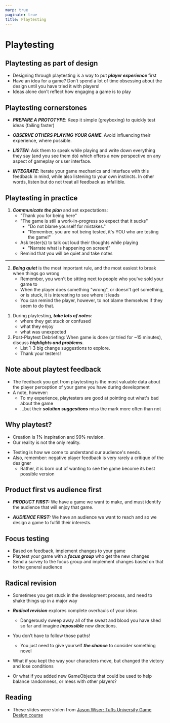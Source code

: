 ```yaml
---
marp: true
paginate: true
title: Playtesting
---
```

<!-- headingDivider: 3 -->
<!-- class: invert -->

# Playtesting

## Playtesting as part of design

* Designing through playtesting is a way to put ***player experience*** first
* Have an idea for a game? Don’t spend a lot of time obsessing about the design until you have tried it with players!
* Ideas alone don't reflect how engaging a game is to play

## Playtesting cornerstones

* ***PREPARE A PROTOTYPE***: Keep it simple (greyboxing) to quickly test ideas (failing faster)

* ***OBSERVE OTHERS PLAYING YOUR GAME***. Avoid influencing their experience, where possible. 

* ***LISTEN***: Ask them to speak while playing and write down everything they say (and you see them do) which offers a new perspective on any aspect of gameplay or user interface. 

* ***INTEGRATE***: Iterate your game mechanics and interface with this feedback in mind, while also listening to your own instincts. In other words,  listen but do not treat all feedback as infallible. 

## Playtesting in practice

<!-- _backgroundColor: #29366f -->

1) ***Communicate the plan*** and set expectations:
     * "Thank you for being here"
     * "The game is still a work-in-progress so expect that it sucks"
       * "Do not blame yourself for mistakes."
       * "Remember, you are not being tested, it's YOU who are testing the game!"
     * Ask tester(s) to talk out loud their thoughts while playing
       * "Narrate what is happening on screen!"
     * Remind that you will be quiet and take notes
---
<!-- _backgroundColor: #29366f -->
2) ***Being quiet*** is the most important rule, and the most easiest to break when things go wrong
     * Remember, you won't be sitting next to people who you've sold your game to
     * When the player does something "wrong", or doesn't get something, or is stuck, it is interesting to see where it leads
   * You can remind the player, however, to not blame themselves if they seem to do that.

<!-- _backgroundColor: #29366f -->
1) During playtesting, ***take lots of notes***:
      * where they get stuck or confused
      * what they enjoy
      * what was unexpected
2) Post-Playtest Debriefing: When game is done (or tried for ~15 minutes), discuss ***highlights and problems***.
   * List 1-3 big change suggestions to explore.
   * Thank your testers!

## Note about playtest feedback

* The feedback you get from playtesting is the most valuable data about the player perception of your game you have during development
* A note, however:
  * To my experience, playtesters are good at pointing out what's bad about the game
  * ...but their ***solution suggestions*** miss the mark more often than not

## Why playtest?

* Creation is 1% inspiration and 99% revision.
* Our reality is not the only reality.
<!-- Culture: common modes of consumption, presentation, or interaction. -->
* Testing is how we come to understand our audience's needs.
* Also, remember: negative player feedback is very rarely a critique of the designer
  * Rather, it is born out of wanting to see the game become its best possible version
## Product first vs audience first

* ***PRODUCT FIRST:*** We have a game we want to make, and must identify the audience that will enjoy that game.
 
* ***AUDIENCE FIRST:*** We have an audience we want to reach and so we design a game to fulfill their interests.

## Focus testing

* Based on feedback, implement changes to your game
* Playtest your game with a ***focus group*** who get the new changes
* Send a survey to the focus group and implement changes based on that to the general audience

## Radical revision

* Sometimes you get stuck in the development process, and need to shake things up in a major way
* ***Radical revision*** explores complete overhauls of your ideas
  * Dangerously sweep away all of the sweat and blood you have shed so far and imagine ***impossible*** new directions.
 
* You don’t have to follow those paths!
  * You just need to give yourself ***the chance*** to consider something novel

* What if you kept the way your characters move, but changed the victory and lose conditions
* Or what if you added new GameObjects that could be used to help balance randomness, or mess with other players?

## Reading

* These slides were stolen from [Jason Wiser: Tufts University Game Design course](http://madwomb.com/tutorials/GameDesign_Tufts.html)